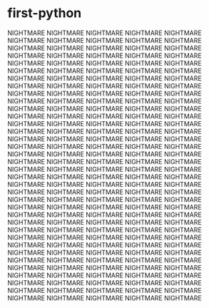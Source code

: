 # first-python
NIGHTMARE NIGHTMARE NIGHTMARE NIGHTMARE NIGHTMARE NIGHTMARE NIGHTMARE NIGHTMARE NIGHTMARE NIGHTMARE NIGHTMARE NIGHTMARE NIGHTMARE NIGHTMARE NIGHTMARE NIGHTMARE NIGHTMARE NIGHTMARE NIGHTMARE NIGHTMARE NIGHTMARE NIGHTMARE NIGHTMARE NIGHTMARE NIGHTMARE NIGHTMARE NIGHTMARE NIGHTMARE NIGHTMARE NIGHTMARE NIGHTMARE NIGHTMARE NIGHTMARE NIGHTMARE NIGHTMARE NIGHTMARE NIGHTMARE NIGHTMARE NIGHTMARE NIGHTMARE NIGHTMARE NIGHTMARE NIGHTMARE NIGHTMARE NIGHTMARE NIGHTMARE NIGHTMARE NIGHTMARE NIGHTMARE NIGHTMARE NIGHTMARE NIGHTMARE NIGHTMARE NIGHTMARE NIGHTMARE NIGHTMARE NIGHTMARE NIGHTMARE NIGHTMARE NIGHTMARE NIGHTMARE NIGHTMARE NIGHTMARE NIGHTMARE NIGHTMARE NIGHTMARE NIGHTMARE NIGHTMARE NIGHTMARE NIGHTMARE NIGHTMARE NIGHTMARE NIGHTMARE NIGHTMARE NIGHTMARE NIGHTMARE NIGHTMARE NIGHTMARE NIGHTMARE NIGHTMARE NIGHTMARE NIGHTMARE NIGHTMARE NIGHTMARE NIGHTMARE NIGHTMARE NIGHTMARE NIGHTMARE NIGHTMARE NIGHTMARE NIGHTMARE NIGHTMARE NIGHTMARE NIGHTMARE NIGHTMARE NIGHTMARE NIGHTMARE NIGHTMARE NIGHTMARE NIGHTMARE NIGHTMARE NIGHTMARE NIGHTMARE NIGHTMARE NIGHTMARE NIGHTMARE NIGHTMARE NIGHTMARE NIGHTMARE NIGHTMARE NIGHTMARE NIGHTMARE NIGHTMARE NIGHTMARE NIGHTMARE NIGHTMARE NIGHTMARE NIGHTMARE NIGHTMARE NIGHTMARE NIGHTMARE NIGHTMARE NIGHTMARE NIGHTMARE NIGHTMARE NIGHTMARE NIGHTMARE NIGHTMARE NIGHTMARE NIGHTMARE NIGHTMARE NIGHTMARE NIGHTMARE NIGHTMARE NIGHTMARE NIGHTMARE NIGHTMARE NIGHTMARE NIGHTMARE NIGHTMARE NIGHTMARE NIGHTMARE NIGHTMARE NIGHTMARE NIGHTMARE NIGHTMARE NIGHTMARE NIGHTMARE NIGHTMARE NIGHTMARE NIGHTMARE NIGHTMARE NIGHTMARE NIGHTMARE NIGHTMARE NIGHTMARE NIGHTMARE NIGHTMARE NIGHTMARE NIGHTMARE NIGHTMARE NIGHTMARE NIGHTMARE NIGHTMARE NIGHTMARE NIGHTMARE NIGHTMARE NIGHTMARE NIGHTMARE NIGHTMARE NIGHTMARE NIGHTMARE NIGHTMARE NIGHTMARE NIGHTMARE NIGHTMARE NIGHTMARE NIGHTMARE NIGHTMARE NIGHTMARE

